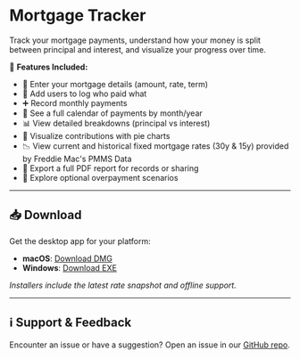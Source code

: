 # Mortgage Tracker

Track your mortgage payments, understand how your money is split between principal and interest, and visualize your progress over time.

🔧 **Features Included:**

* 🏡 Enter your mortgage details (amount, rate, term)
* 👥 Add users to log who paid what
* ➕ Record monthly payments
* 📅 See a full calendar of payments by month/year
* 📊 View detailed breakdowns (principal vs interest)
* 🥧 Visualize contributions with pie charts
* 📉 View current and historical fixed mortgage rates (30y & 15y) provided by Freddie Mac's PMMS Data
* 📁 Export a full PDF report for records or sharing
* 🚀 Explore optional overpayment scenarios

---

## 📥 Download

Get the desktop app for your platform:

* **macOS**: [Download DMG](https://github.com/mortgagetracker/mortgagetracker.github.io/releases/download/v1.0.0/MortgageTracker-0.0.0-arm64.dmg)
* **Windows**: [Download EXE](https://github.com/mortgagetracker/mortgagetracker.github.io/releases/download/v1.0.0/MortgageTracker.Setup.0.0.0.exe)

*Installers include the latest rate snapshot and offline support.*

---

## ℹ️ Support & Feedback

Encounter an issue or have a suggestion? Open an issue in our [GitHub repo](https://github.com/mortgagetracker/mortgagetracker.github.io/issues).
